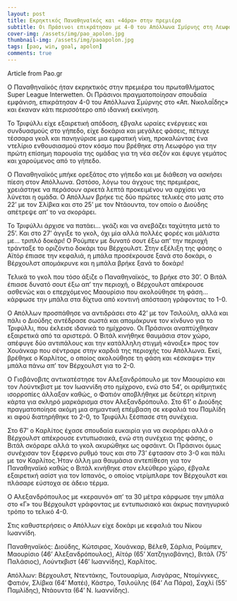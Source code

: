 ```yaml
---
layout: post
title: Εκρηκτικός Παναθηναϊκός και «4άρα» στην πρεμιέρα
subtitle: Οι Πράσινοι επικράτησαν με 4-0 του Απόλλωνα Σμύρνης στη Λεωφόρο
cover-img: /assets/img/pao_apolon.jpg
thumbnail-img: /assets/img/paoapolon.jpg   
tags: [pao, win, goal, apolon]
comments: true
---
```

Article from Pao.gr 

Ο Παναθηναϊκός ήταν εκρηκτικός στην πρεμιέρα του πρωταθλήματος Super League Interwetten. Οι Πράσινοι πραγματοποίησαν σπουδαία εμφάνιση, επικράτησαν 4-0 του Απόλλωνα Σμύρνης στο «Απ. Νικολαΐδης» και έκαναν κάτι περισσότερο από ιδανική εκκίνηση.

Το Τριφύλλι είχε εξαιρετική απόδοση, έβγαλε ωραίες ενέργειες και συνδυασμούς στο γήπεδο, είχε δοκάρια και μεγάλες φάσεις, πέτυχε τέσσαρα γκολ και πανηγύρισε μια εμφατική νίκη, προκαλώντας ένα ντελίριο ενθουσιασμού στον κόσμο που βρέθηκε στη Λεωφόρο για την πρώτη επίσημη παρουσία της ομάδας για τη νέα σεζόν και έφυγε γεμάτος και χαρούμενος από το γήπεδο. 

Ο Παναθηναϊκός μπήκε ορεξάτος στο γήπεδο και με διάθεση να ασκήσει πίεση στον Απόλλωνα. Ωστόσο, λόγω του άγχους της πρεμιέρας, χρειάστηκε να περάσουν αρκετά λεπτά προκειμένου να αρχίσει να λύνεται η ομάδα. Ο Απόλλων βρήκε τις δύο πρώτες τελικές στο ματς στο 22’ με τον Σλίβκα και στο 25’ με τον Ντάουντα, τον οποίο ο Διούδης απέτρεψε απ’ το να σκοράρει.

Το Τριφύλλι άρχισε να πατάει… γκάζι και να ανεβάζει ταχύτητα μετά το 25’. Και στο 27’ άγγιξε το γκολ, όχι μία αλλά πολλές φορές και μάλιστα με… τριπλό δοκάρι! Ο Ρούμπεν με δυνατό σουτ έξω απ’ την περιοχή τράνταξε το οριζόντιο δοκάρι του Βέρχουλστ. Στην εξέλιξη της φάσης ο Αϊτόρ έπιασε την κεφαλιά, η μπάλα προσέκρουσε ξανά στο δοκάρι, ο Βέρχουλστ απομάκρυνε και η μπάλα βρήκε ξανά το δοκάρι!

Τελικά το γκολ που τόσο άξιζε ο Παναθηναϊκός, το βρήκε στο 30’. Ο Βιτάλ έπιασε δυνατό σουτ έξω απ’ την περιοχή, ο Βέρχουλστ απέκρουσε ασθενώς και ο επερχόμενος Μαουρίσιο που ακολούθησε τη φάση… κάρφωσε την μπάλα στα δίχτυα από κοντινή απόσταση γράφοντας το 1-0.

Ο Απόλλων προσπάθησε να αντιδράσει στο 42’ με τον Τσιλούλη, αλλά και πάλι ο Διούδης αντέδρασε σωστά και απομάκρυνε τον κίνδυνο για το Τριφύλλι, που έκλεισε ιδανικά το ημίχρονο. Οι Πράσινοι αναπτύχθηκαν εξαιρετικά από τα αριστερά. Ο Βιτάλ κινήθηκε θαυμάσια στον χώρο, απέφυγε δύο αντιπάλους και την κατάλληλη στιγμή «άνοιξε» προς τον Χουάνκαρ που σέντραρε στην καρδιά της περιοχής του Απόλλωνα. Εκεί, βρέθηκε ο Καρλίτος, ο οποίος ακολούθησε τη φάση και «έσκαψε» την μπάλα πάνω απ’ τον Βέρχουλστ για το 2-0.

Ο Γιοβάνοβιτς αντικατέστησε τον Αλεξανδρόπουλο με τον Μαουρίσιο και τον Λούντκβιστ με τον Ιωαννίδη στο ημίχρονο, ενώ στο 54’, οι αριθμητικές ισορροπίες άλλαξαν καθώς, ο Φατιόν αποβλήθηκε με δεύτερη κίτρινη κάρτα για σκληρό μαρκάρισμα στον Αλεξανδρόπουλο. Στο 61’ ο Διούδης πραγματοποίησε ακόμη μια σημαντική επέμβαση σε κεφαλιά του Παμλίδη κι αφού διατηρήθηκε το 2-0, το Τριφύλλι ξέσπασε στη συνέχεια.

Στο 67’ ο Καρλίτος έχασε σπουδαία ευκαιρία για να σκοράρει αλλά ο Βέρχουλστ απέκρουσε εντυπωσιακά, ενώ στη συνέχεια της φάσης, ο Βιτάλ σκόραρε αλλά το γκολ ακυρώθηκε ως οφσάιντ. Οι Πράσινοι όμως συνέχισαν τον ξέφρενο ρυθμό τους και στο 73’ έφτασαν στο 3-0 και πάλι με τον Καρλίτος.Ήταν άλλη μια θαυμάσια αντεπίθεση για τον Παναθηναϊκό καθώς ο Βιτάλ κινήθηκε στον ελεύθερο χώρο, έβγαλε εξαιρετική ασίστ για τον Ισπανός, ο οποίος ντρίμπλαρε τον Βέρχουλστ και πλάσαρε εύστοχα σε άδειο τέρμα.

Ο Αλεξανδρόπουλος με «κεραυνό» απ’ τα 30 μέτρα κάρφωσε την μπάλα στο «Γ» του Βέρχουλστ γράφοντας με εντυπωσιακό και άκρως πανηγυρικό τρόπο το τελικό 4-0.

Στις καθυστερήσεις ο Απόλλων είχε δοκάρι με κεφαλιά του Νίκου Ιωαννίδη.

Παναθηναϊκός: Διούδης, Κώτσιρας, Χουάνκαρ, Βέλεθ, Σάρλια, Ρούμπεν, Μαουρίσιο (46’ Αλεξανδρόπουλος), Αϊτόρ (65’ Χατζηγιοβάνης), Βιτάλ (75’ Παλάσιος), Λούντκβιστ (46’ Ιωαννίδης), Καρλίτος.

Απόλλων: Βέρχουλστ, Ντεντάκης, Τουτουαρίμα, Λισγάρας, Ντομίνγκες, Φατιόν, Σλίβκα (64’ Ματέι), Κάστρο, Τσιλούλης (64’ Λα Πάρα), Σαχλί (55’ Παμλίδης), Ντάουντα (64’ Ν. Ιωαννίδης).
